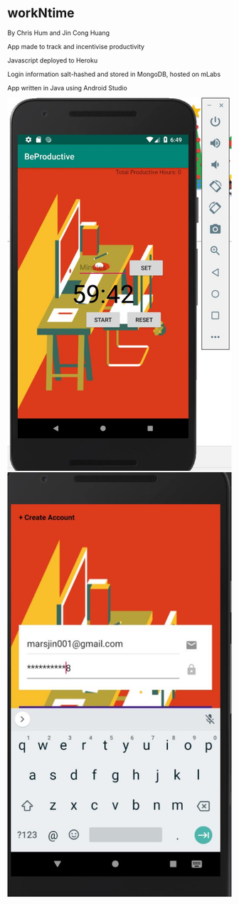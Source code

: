 # workNtime

By Chris Hum and Jin Cong Huang

App made to track and incentivise productivity

Javascript deployed to Heroku

Login information salt-hashed and stored in MongoDB, hosted on mLabs

App written in Java using Android Studio

![alt text](https://github.com/jinh98/workNtime/blob/master/Demo/1.jpg?raw=true)
![alt text](https://github.com/jinh98/workNtime/blob/master/Demo/2.jpg?raw=true)
